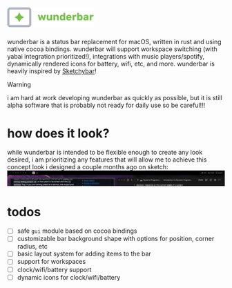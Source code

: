 # <img src="docs/logo.png" alt="Wunderbar Logo" width="200" />

wunderbar is a status bar replacement for macOS, written in rust and using
native cocoa bindings. wunderbar will support workspace switching (with yabai
integration prioritized!), integrations with music players/spotify, dynamically
rendered icons for battery, wifi, etc, and more. wunderbar is heavily inspired
by [Sketchybar](https://github.com/FelixKratz/SketchyBar)!

> [!WARNING]
> i am hard at work developing wunderbar as quickly as possible, but it is still
> alpha software that is probably not ready for daily use so be careful!!!

# how does it look?

while wunderbar is intended to be flexible enough to create any look desired, i
am prioritizing any features that will allow me to achieve this concept look i
designed a couple months ago on sketch:
<img src="docs/concept-example.png" alt="Concept art of status bar" />

# todos

- [ ] safe `gui` module based on cocoa bindings
- [ ] customizable bar background shape with options for position, corner
      radius, etc
- [ ] basic layout system for adding items to the bar
- [ ] support for workspaces
- [ ] clock/wifi/battery support
- [ ] dynamic icons for clock/wifi/battery

